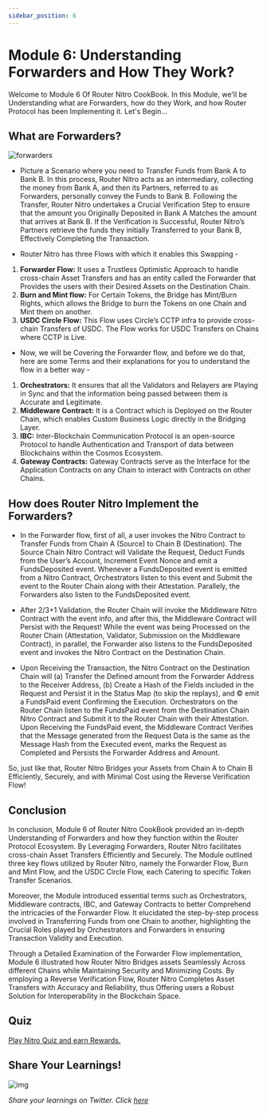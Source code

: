 ```yaml
---
sidebar_position: 6
---
```


# Module 6: Understanding Forwarders and How They Work?

Welcome to Module 6 Of Router Nitro CookBook. In this Module, we'll be Understanding what are Forwarders, how do they Work, and how Router Protocol has been Implementing it. Let's Begin...

## What are Forwarders?

![forwarders](https://github.com/router-resources/Router-Nitro-CookBook/assets/124175970/b8e783e5-d5dd-41b7-a1c9-94157fc3b04d)

- Picture a Scenario where you need to Transfer Funds from Bank A to Bank B. In this process, Router Nitro acts as an intermediary, collecting the money from Bank A, and then its Partners, referred to as Forwarders, personally convey the Funds to Bank B. Following the Transfer, Router Nitro undertakes a Crucial Verification Step to ensure that the amount you Originally Deposited in Bank A Matches the amount that arrives at Bank B. If the Verification is Successful, Router Nitro’s Partners retrieve the funds they initially Transferred to your Bank B, Effectively Completing the Transaction.

- Router Nitro has three Flows with which it enables this Swapping -

1. **Forwarder Flow:** It uses a Trustless Optimistic Approach to handle cross-chain Asset Transfers and has an entity called the Forwarder that Provides the users with their Desired Assets on the Destination Chain.
2. **Burn and Mint flow:** For Certain Tokens, the Bridge has Mint/Burn Rights, which allows the Bridge to burn the Tokens on one Chain and Mint them on another.
3. **USDC Circle Flow:** This Flow uses Circle’s CCTP infra to provide cross-chain Transfers of USDC. The Flow works for USDC Transfers on Chains where CCTP is Live.

- Now, we will be Covering the Forwarder flow, and before we do that, here are some Terms and their explanations for you to understand the flow in a better way -

1. **Orchestrators:** It ensures that all the Validators and Relayers are Playing in Sync and that the information being passed between them is Accurate and Legitimate.
2. **Middleware Contract:** It is a Contract which is Deployed on the Router Chain, which enables Custom Business Logic directly in the Bridging Layer.
3. **IBC:** Inter-Blockchain Communication Protocol is an open-source Protocol to handle Authentication and Transport of data between Blockchains within the Cosmos Ecosystem.
4. **Gateway Contracts:** Gateway Contracts serve as the Interface for the Application Contracts on any Chain to interact with Contracts on other Chains.

## How does Router Nitro Implement the Forwarders?

- In the Forwarder flow, first of all, a user invokes the Nitro Contract to Transfer Funds from Chain A (Source) to Chain B (Destination). The Source Chain Nitro Contract will Validate the Request, Deduct Funds from the User’s Account, Increment Event Nonce and emit a FundsDeposited event. Whenever a FundsDeposited event is emitted from a Nitro Contract, Orchestrators listen to this event and Submit the event to the Router Chain along with their Attestation. Parallely, the Forwarders also listen to the FundsDeposited event.

- After 2/3+1 Validation, the Router Chain will invoke the Middleware Nitro Contract with the event info, and after this, the Middleware Contract will Persist with the Request! While the event was being Processed on the Router Chain (Attestation, Validator, Submission on the Middleware Contract), in parallel, the Forwarder also listens to the FundsDeposited event and invokes the Nitro Contract on the Destination Chain.

- Upon Receiving the Transaction, the Nitro Contract on the Destination Chain will
  (a) Transfer the Defined amount from the Forwarder Address to the Receiver Address,
  (b) Create a Hash of the Fields included in the Request and Persist it in the Status Map (to skip the replays), and © emit a FundsPaid event Confirming the Execution. Orchestrators on the Router Chain listen to the FundsPaid event from the Destination Chain Nitro Contract and Submit it to the Router Chain with their Attestation. Upon Receiving the FundsPaid event, the Middleware Contract Verifies that the Message generated from the Request Data is the same as the Message Hash from the Executed event, marks the Request as Completed and Persists the Forwarder Address and Amount.

So, just like that, Router Nitro Bridges your Assets from Chain A to Chain B Efficiently, Securely, and with Minimal Cost using the Reverse Verification Flow!

## Conclusion

In conclusion, Module 6 of Router Nitro CookBook provided an in-depth Understanding of Forwarders and how they function within the Router Protocol Ecosystem. By Leveraging Forwarders, Router Nitro facilitates cross-chain Asset Transfers Efficiently and Securely. The Module outlined three key flows utilized by Router Nitro, namely the Forwarder Flow, Burn and Mint Flow, and the USDC Circle Flow, each Catering to specific Token Transfer Scenarios.

Moreover, the Module introduced essential terms such as Orchestrators, Middleware contracts, IBC, and Gateway Contracts to better Comprehend the intricacies of the Forwarder Flow. It elucidated the step-by-step process involved in Transferring Funds from one Chain to another, highlighting the Crucial Roles played by Orchestrators and Forwarders in ensuring Transaction Validity and Execution.

Through a Detailed Examination of the Forwarder Flow implementation, Module 6 illustrated how Router Nitro Bridges assets Seamlessly Across different Chains while Maintaining Security and Minimizing Costs. By employing a Reverse Verification Flow, Router Nitro Completes Asset Transfers with Accuracy and Reliability, thus Offering users a Robust Solution for Interoperability in the Blockchain Space.

## Quiz

[Play Nitro Quiz and earn Rewards.](https://router-nitro-quiz.vercel.app/page6)

## Share Your Learnings!

![img](https://github.com/router-resources/Router-Nitro-CookBook/assets/124175970/23258532-0dfa-407e-b695-2ed2eb39d1bc)

_Share your learnings on Twitter. Click [here](https://ctt.ac/0ba8b)_
